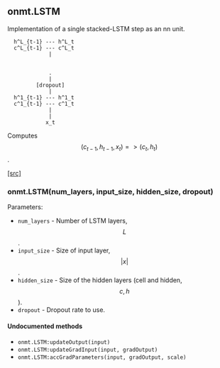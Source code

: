 <a name="onmt.LSTM.dok"></a>


## onmt.LSTM ##


Implementation of a single stacked-LSTM step as
an nn unit.

      h^L_{t-1} --- h^L_t
      c^L_{t-1} --- c^L_t
                 |


                 .
                 |
             [dropout]
                 |
      h^1_{t-1} --- h^1_t
      c^1_{t-1} --- c^1_t
                 |
                 |
                x_t

Computes $$(c_{t-1}, h_{t-1}, x_t) => (c_{t}, h_{t})$$.



<a class="entityLink" href="https://github.com/opennmt/opennmt/blob/b8ee79ced285a1b7f5720f7e1473e4955a23e9f1/lib/onmt/LSTM.lua#L35">[src]</a>
<a name="onmt.LSTM"></a>


### onmt.LSTM(num_layers, input_size, hidden_size, dropout) ###


Parameters:

  * `num_layers` - Number of LSTM layers, $$L$$.
  * `input_size` - Size of input layer,  $$|x|$$.
  * `hidden_size` - Size of the hidden layers (cell and hidden, $$c, h$$).
  * `dropout` - Dropout rate to use.



#### Undocumented methods ####

<a name="onmt.LSTM:updateOutput"></a>
 * `onmt.LSTM:updateOutput(input)`
<a name="onmt.LSTM:updateGradInput"></a>
 * `onmt.LSTM:updateGradInput(input, gradOutput)`
<a name="onmt.LSTM:accGradParameters"></a>
 * `onmt.LSTM:accGradParameters(input, gradOutput, scale)`
